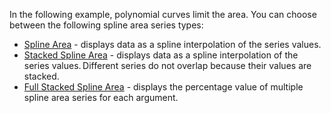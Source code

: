 In the following example, polynomial curves limit the area. You can choose between the following spline area series types:  

*   [Spline Area](https://docs.devexpress.com/Blazor/DevExpress.Blazor.DxChartSplineAreaSeries-3) - displays data as a spline interpolation of the series values. 
*   [Stacked Spline Area](https://docs.devexpress.com/Blazor/DevExpress.Blazor.DxChartStackedSplineAreaSeries-3) - displays data as a spline interpolation of the series values. Different series do not overlap because their values are stacked.  
*   [Full Stacked Spline Area](https://docs.devexpress.com/Blazor/DevExpress.Blazor.DxChartFullStackedSplineAreaSeries-3) - displays the percentage value of multiple spline area series for each argument. 
